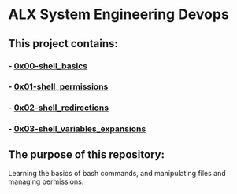 # ALX System Engineering Devops
## This project contains:
### - [0x00-shell_basics](https://github.com/kazdarihamza/alx-system_engineering-devops/tree/main/0x00-shell_basics)
### - [0x01-shell_permissions](https://github.com/kazdarihamza/alx-system_engineering-devops/tree/main/0x01-shell_permissions)
### - [0x02-shell_redirections](https://github.com/kazdarihamza/alx-system_engineering-devops/tree/main/0x02-shell_redirections)
### - [0x03-shell_variables_expansions](https://github.com/kazdarihamza/alx-system_engineering-devops/tree/main/0x03-shell_variables_expansions)

## The purpose of this repository:
Learning the basics of bash commands, and manipulating files and managing permissions.
